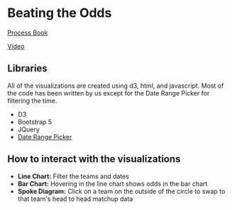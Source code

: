 
# Beating the Odds

[Process Book ](https://github.com/Wilferd/BeatingTheOdds/blob/main/CS%206630%20-%20Process%20Book.pdf)

[Video](https://youtu.be/a4xKcfkfQz0)

## Libraries
All of the visualizations are created using d3, html, and javascript. Most of the code has been written by us except for the Date Range Picker for filtering the time.
- D3  
- Bootstrap 5 
- JQuery
- [Date Range Picker](https://www.daterangepicker.com/)

## How to interact with the visualizations
- **Line Chart:** Filter the teams and dates
- **Bar Chart:** Hovering in the line chart shows odds in the bar chart
-  **Spoke Diagram:** Click on a team on the outside of the circle to swap to that team's head to head matchup data


